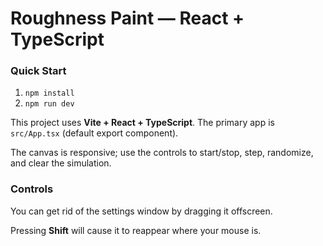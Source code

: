 # Roughness Paint — React + TypeScript

### Quick Start

1. `npm install`  
2. `npm run dev`

This project uses **Vite + React + TypeScript**. The primary app is `src/App.tsx` (default export component).  

The canvas is responsive; use the controls to start/stop, step, randomize, and clear the simulation.

### Controls

You can get rid of the settings window by dragging it offscreen.  

Pressing **Shift** will cause it to reappear where your mouse is.
